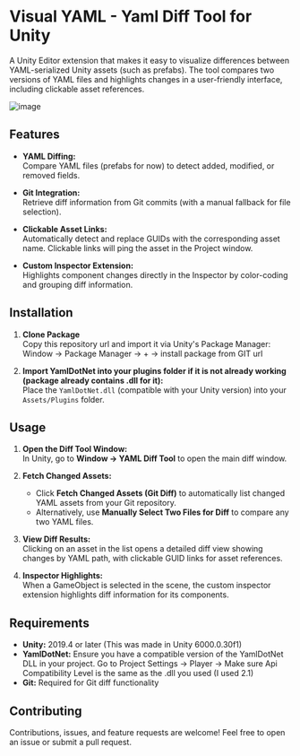 # Visual YAML - Yaml Diff Tool for Unity

A Unity Editor extension that makes it easy to visualize differences between YAML-serialized Unity assets (such as prefabs). The tool compares two versions of YAML files and highlights changes in a user-friendly interface, including clickable asset references.

![image](https://i.ibb.co/6cnccfk8/yaml.png)


## Features

- **YAML Diffing:**  
  Compare YAML files (prefabs for now) to detect added, modified, or removed fields.

- **Git Integration:**  
  Retrieve diff information from Git commits (with a manual fallback for file selection).

- **Clickable Asset Links:**  
  Automatically detect and replace GUIDs with the corresponding asset name. Clickable links will ping the asset in the Project window.

- **Custom Inspector Extension:**  
  Highlights component changes directly in the Inspector by color-coding and grouping diff information.

## Installation

1. **Clone Package**  
   Copy this repository url and import it via Unity's Package Manager: Window -> Package Manager -> + -> install package from GIT url

2. **Import YamlDotNet into your plugins folder if it is not already working (package already contains .dll for it):**  
   Place the `YamlDotNet.dll` (compatible with your Unity version) into your `Assets/Plugins` folder.


## Usage

1. **Open the Diff Tool Window:**  
   In Unity, go to **Window → YAML Diff Tool** to open the main diff window.

2. **Fetch Changed Assets:**  
   - Click **Fetch Changed Assets (Git Diff)** to automatically list changed YAML assets from your Git repository.
   - Alternatively, use **Manually Select Two Files for Diff** to compare any two YAML files.

3. **View Diff Results:**  
   Clicking on an asset in the list opens a detailed diff view showing changes by YAML path, with clickable GUID links for asset references.

4. **Inspector Highlights:**  
   When a GameObject is selected in the scene, the custom inspector extension highlights diff information for its components.

## Requirements

- **Unity:** 2019.4 or later (This was made in Unity 6000.0.30f1)
- **YamlDotNet:** Ensure you have a compatible version of the YamlDotNet DLL in your project. Go to Project Settings -> Player -> Make sure Api Compatibility Level is the same as the .dll you used (I used 2.1)
- **Git:** Required for Git diff functionality

## Contributing

Contributions, issues, and feature requests are welcome! Feel free to open an issue or submit a pull request.
